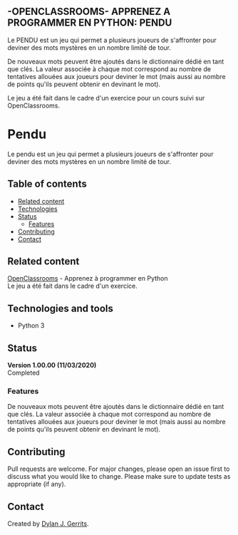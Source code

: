 ## -OPENCLASSROOMS- APPRENEZ A PROGRAMMER EN PYTHON: PENDU
Le PENDU est un jeu qui permet a plusieurs joueurs de s'affronter pour deviner des mots mystères en un nombre limité de tour.

De nouveaux mots peuvent être ajoutés dans le dictionnaire dédié en tant que clés. La valeur associée à chaque mot correspond au nombre de tentatives allouées aux joueurs pour deviner le mot (mais aussi au nombre de points qu'ils peuvent obtenir en devinant le mot).

Le jeu a été fait dans le cadre d'un exercice pour un cours suivi sur OpenClassrooms.

# Pendu
Le pendu est un jeu qui permet a plusieurs joueurs de s'affronter pour deviner des mots mystères en un nombre limité de tour.

## Table of contents
- [Related content](#related-content)
- [Technologies](#technologies-and-tools)
- [Status](#status)
  - [Features](#features)
- [Contributing](#contributing)
- [Contact](#contact)

## Related content
[OpenClassrooms](https://openclassrooms.com/) - Apprenez à programmer en Python  
Le jeu a été fait dans le cadre d'un exercice.

## Technologies and tools
- Python 3

## Status
**Version 1.00.00 (11/03/2020)**  
Completed

### Features
De nouveaux mots peuvent être ajoutés dans le dictionnaire dédié en tant que clés. La valeur associée à chaque mot correspond au nombre de tentatives allouées aux joueurs pour deviner le mot (mais aussi au nombre de points qu'ils peuvent obtenir en devinant le mot).

## Contributing
Pull requests are welcome. For major changes, please open an issue first to discuss what you would like to change.
Please make sure to update tests as appropriate (if any).

## Contact
Created by [Dylan J. Gerrits](https://github.com/Dyrits).

